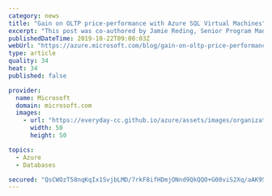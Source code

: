 ```yaml
---
category: news
title: "Gain on OLTP price-performance with Azure SQL Virtual Machines"
excerpt: "This post was co-authored by Jamie Reding, Senior Program Manager, Sadashivan Krishnamurthy, Principal Architect, and Bob Ward, Principal Architect.\r\n\r\nToday, most applications are running online transactional processing (OLTP) transactions. Online banking, purchasing a book online, booking an airline"
publishedDateTime: 2019-10-22T09:00:03Z
webUrl: "https://azure.microsoft.com/blog/gain-on-oltp-price-performance-with-azure-sql-virtual-machines/"
type: article
quality: 34
heat: 34
published: false

provider:
  name: Microsoft
  domain: microsoft.com
  images:
    - url: "https://everyday-cc.github.io/azure/assets/images/organizations/microsoft.com-50x50.jpg"
      width: 50
      height: 50

topics:
  - Azure
  - Databases

secured: "QsCWOzT58nqKqIx1SvjbLMD/7rkF8ifHDmjONnd9QkQQO+G00viS2Xq/aAK9SYbHaI5/MzNq+IaxxNcaGOsmNLdtiexkRR0P8MNV1W2I9FKIIHiMmCSpO5GFVV2qaUJ43yXoZBKMZpAmdv1LmzGsDlvxXyNm5Ns4ST4RP525uG5sWTVN9UAhGIZKsw3/RRyiqxrOHM5hWtccs/ocsOIZcvadcETCd3qGrKvXULVEgwxtvyOOWNL+0fyAZcFkURXVrPn3bX0qGw1wDF46VimL1lnaUcgk6Y95UH2aAnMK45VqnTkrdC4a47KGkNybQjlG6WZYIalPxgcxoTb6nTAw+w==;Y5dbbH+74vU1qMNu66UF+g=="
---
```


